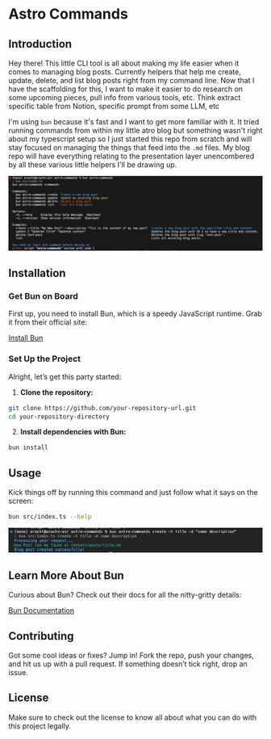 # Astro Commands 

## Introduction
Hey there! This little CLI tool is all about making my life easier when it comes to managing blog posts. Currently helpers that help me create, update, delete, and list blog posts right from my command line. Now that I have the scaffolding for this, I want to make it easier to do research on some upcoming pieces, pull info from various tools, etc. Think extract specific table from Notion, specific prompt from some LLM, etc

I'm using `bun` because it's fast and I want to get more familiar with it. It tried running commands from within my little atro blog but something wasn't right about my typescript setup so I just started this repo from scratch and will stay focused on managing the things that feed into the `.md` files. My blog repo will have everything relating to the presentation layer unencombered by all these various little helpers I'll be drawing up.

![Astro Commands Preview](/assets/astro-commands-help.png)

## Installation

### Get Bun on Board
First up, you need to install Bun, which is a speedy JavaScript runtime. Grab it from their official site:

[Install Bun](https://bun.sh/)

### Set Up the Project
Alright, let’s get this party started:

1. **Clone the repository:**
```bash
git clone https://github.com/your-repository-url.git
cd your-repository-directory
```

2. **Install dependencies with Bun:**
```bash
bun install
```

## Usage

Kick things off by running this command and just follow what it says on the screen:

```bash
bun src/index.ts --help
```
![Usage](/assets/astro-commands-create.png)

## Learn More About Bun

Curious about Bun? Check out their docs for all the nitty-gritty details:

[Bun Documentation](https://bun.sh/docs/getting-started)

## Contributing

Got some cool ideas or fixes? Jump in! Fork the repo, push your changes, and hit us up with a pull request. If something doesn’t tick right, drop an issue.

## License

Make sure to check out the license to know all about what you can do with this project legally.